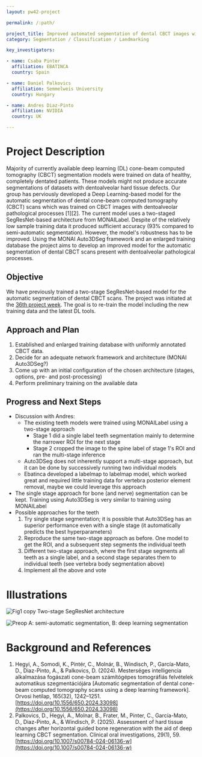 ```yaml
---
layout: pw42-project

permalink: /:path/

project_title: Improved automated segmentation of dental CBCT images with Auto3DSeg
category: Segmentation / Classification / Landmarking

key_investigators:

- name: Csaba Pinter
  affiliation: EBATINCA
  country: Spain

- name: Daniel Palkovics
  affiliation: Semmelweis University
  country: Hungary

- name: Andres Diaz-Pinto
  affiliation: NVIDIA
  country: UK

---
```


# Project Description

<!-- Add a short paragraph describing the project. -->


Majority of currently available deep learning (DL) cone-beam computed tomography (CBCT) segmentation models were trained on data of healthy, completely dentated patients. These models might not produce accurate segmentations of datasets with dentoalveolar hard tissue defects. Our group has perviously developed a Deep Learning-based model for the automatic segmentation of dental cone-beam computed tomography (CBCT) scans which was trained on CBCT images with dentoalveolar pathological processes [1][2]. The current model uses a two-staged SegResNet-based architecture from MONAILabel. Despite of the relatively low sample training data it produced sufficient accuracy (93% compared to semi-automatic segmentation). However, the model's robustness has to be improved. Using the MONAI Auto3DSeg framework and an enlarged training database the project aims to develop an improved model for the automatic segmentation of dental CBCT scans present with dentoalveolar pathological processes. 



## Objective

<!-- Describe here WHAT you would like to achieve (what you will have as end result). -->


We have previously trained a two-stage SegResNet-based model for the automatic segmentation of dental CBCT scans. The project was initiated at the [36th project week](https://projectweek.na-mic.org/PW36_2022_Virtual/Projects/AutomaticSegmentationofTeethandAlveolarBone/).
The goal is to re-train the model including the new training data and the latest DL tools. 




## Approach and Plan

<!-- Describe here HOW you would like to achieve the objectives stated above. -->


1. Established and enlarged training database with uniformly annotated CBCT data.
2. Decide for an adequate network framework and architecture (MONAI Auto3DSeg?)
3. Come up with an initial configuration of the chosen architecture (stages, options, pre- and post-processing)
4. Perform preliminary training on the available data



## Progress and Next Steps

<!-- Update this section as you make progress, describing of what you have ACTUALLY DONE.
     If there are specific steps that you could not complete then you can describe them here, too. -->

* Discussion with Andres:
    * The existing teeth models were trained using MONAILabel using a two-stage approach
        * Stage 1 did a single label teeth segmentation mainly to determine the narrower ROI for the next stage
        * Stage 2 cropped the image to the spine label of stage 1's ROI and ran the multi-stage inference
    * Auto3DSeg does not inherently support a multi-stage approach, but it can be done by successively running two individual models
    * Ebatinca developed a labelmap to labelmap model, which worked great and required little training data for vertebra posterior element removal, maybe we could leverage this approach
* The single stage approach for bone (and nerve) segmentation can be kept. Training using Auto3DSeg is very similar to training using MONAILabel
* Possible approaches for the teeth
    1. Try single stage segmentation; it is possible that Auto3DSeg has an superior performance even with a single stage (it automatically predicts the best hyperparameters)
    2. Reproduce the same two-stage approach as before. One model to get the ROI, and a subsequent step segments the individual teeth
    3. Different two-stage approach, where the first stage segments all teeth as a single label, and a second stage separates them to individual teeth (see vertebra body segmentation above)
    4. Implement all the above and vote


# Illustrations

<!-- Add pictures and links to videos that demonstrate what has been accomplished. -->



![Fig1 copy](https://github.com/user-attachments/assets/f681cb64-609c-47dc-8f33-08205141bd6a)
Two-stage SegResNet architecture


![Preop](https://github.com/user-attachments/assets/fb5ac395-64c0-4eb2-ad31-7a70a0a65769)
A: semi-automatic segmentation, B: deep learning segmentation



# Background and References

<!-- If you developed any software, include link to the source code repository.
     If possible, also add links to sample data, and to any relevant publications. -->


1. Hegyi, A., Somodi, K., Pintér, C., Molnár, B., Windisch, P., García-Mato, D., Diaz-Pinto, A., & Palkovics, D. (2024). Mesterséges intelligencia alkalmazása fogászati cone-beam számítógépes tomográfiás felvételek automatikus szegmentációjára [Automatic segmentation of dental cone-beam computed tomography scans using a deep learning framework]. Orvosi hetilap, 165(32), 1242–1251. [https://doi.org/10.1556/650.2024.33098](https://doi.org/10.1556/650.2024.33098)
2. Palkovics, D., Hegyi, A., Molnar, B., Frater, M., Pinter, C., García-Mato, D., Diaz-Pinto, A., & Windisch, P. (2025). Assessment of hard tissue changes after horizontal guided bone regeneration with the aid of deep learning CBCT segmentation. Clinical oral investigations, 29(1), 59. [https://doi.org/10.1007/s00784-024-06136-w](https://doi.org/10.1007/s00784-024-06136-w)

